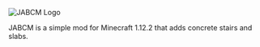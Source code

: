![JABCM Logo](https://i.imgur.com/XsDMlV3.gif)

JABCM is a simple mod for Minecraft 1.12.2 that adds concrete stairs and slabs.

